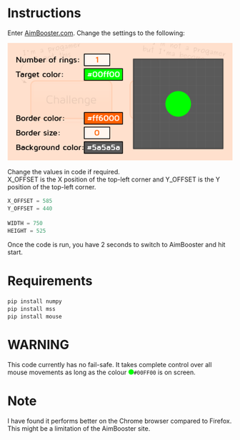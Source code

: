 # Instructions

Enter [AimBooster.com](www.aimbooster.com/). Change the settings to the following:

![Settings](https://raw.githubusercontent.com/X10KND/AimBooster-AimBot/main/Settings.png)

Change the values in code if required.  
X_OFFSET is the X position of the top-left corner and Y_OFFSET is the Y position of the top-left corner.

```python
X_OFFSET = 585
Y_OFFSET = 440

WIDTH = 750
HEIGHT = 525
```

Once the code is run, you have 2 seconds to switch to AimBooster and hit start.

# Requirements

`pip install numpy`  
`pip install mss`  
`pip install mouse`

# WARNING

This code currently has no fail-safe. It takes complete control over all mouse movements as long as the colour <html><span style="background-color:#00FF00; border-radius: 50%; height: 12px; width: 12px; display: inline-block;"></span></html>`#00FF00` is on screen.

# Note

I have found it performs better on the Chrome browser compared to Firefox. This might be a limitation of the AimBooster site.